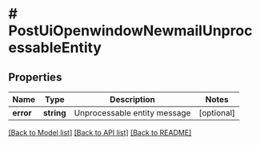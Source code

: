 # # PostUiOpenwindowNewmailUnprocessableEntity

## Properties

Name | Type | Description | Notes
------------ | ------------- | ------------- | -------------
**error** | **string** | Unprocessable entity message | [optional]

[[Back to Model list]](../../README.md#models) [[Back to API list]](../../README.md#endpoints) [[Back to README]](../../README.md)
